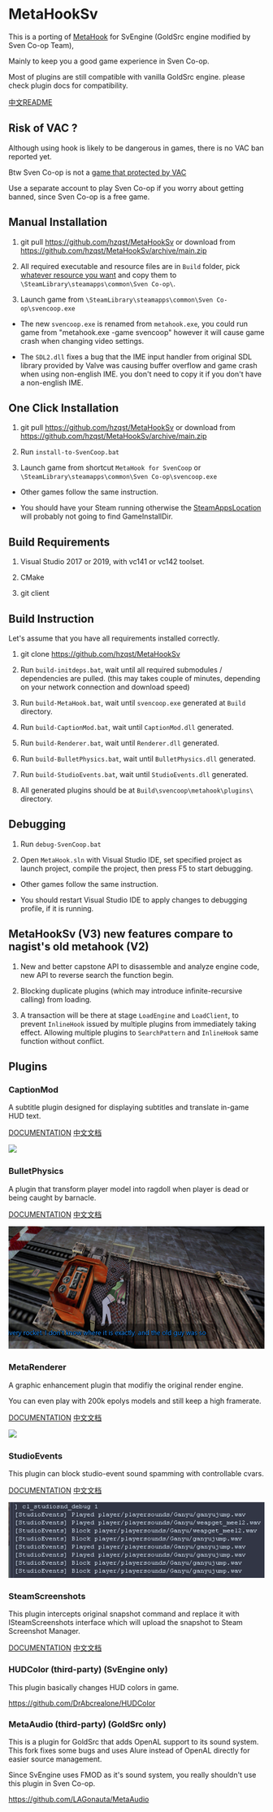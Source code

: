 # MetaHookSv

This is a porting of [MetaHook](https://github.com/nagist/metahook) for SvEngine (GoldSrc engine modified by Sven Co-op Team),

Mainly to keep you a good game experience in Sven Co-op.

Most of plugins are still compatible with vanilla GoldSrc engine. please check plugin docs for compatibility.

[中文README](READMECN.md)

## Risk of VAC ?

Although using hook is likely to be dangerous in games, there is no VAC ban reported yet.

Btw Sven Co-op is not a [game that protected by VAC](https://store.steampowered.com/search/?term=Sven&category2=8)

Use a separate account to play Sven Co-op if you worry about getting banned, since Sven Co-op is a free game.

## Manual Installation

1. git pull https://github.com/hzqst/MetaHookSv or download from https://github.com/hzqst/MetaHookSv/archive/main.zip

2. All required executable and resource files are in `Build` folder, pick [whatever resource you want](Build/README.md) and copy them to `\SteamLibrary\steamapps\common\Sven Co-op\`.

3. Launch game from `\SteamLibrary\steamapps\common\Sven Co-op\svencoop.exe`

* The new `svencoop.exe` is renamed from `metahook.exe`, you could run game from "metahook.exe -game svencoop" however it will cause game crash when changing video settings.

* The `SDL2.dll` fixes a bug that the IME input handler from original SDL library provided by Valve was causing buffer overflow and game crash when using non-english IME. you don't need to copy it if you don't have a non-english IME.

## One Click Installation

1. git pull https://github.com/hzqst/MetaHookSv or download from https://github.com/hzqst/MetaHookSv/archive/main.zip

2. Run `install-to-SvenCoop.bat`

3. Launch game from shortcut `MetaHook for SvenCoop` or `\SteamLibrary\steamapps\common\Sven Co-op\svencoop.exe`

* Other games follow the same instruction.

* You should have your Steam running otherwise the [SteamAppsLocation](SteamAppsLocation/README.md) will probably not going to find GameInstallDir.

## Build Requirements

1. Visual Studio 2017 or 2019, with vc141 or vc142 toolset.

2. CMake

3. git client

## Build Instruction

Let's assume that you have all requirements installed correctly.

1. git clone https://github.com/hzqst/MetaHookSv

2. Run `build-initdeps.bat`, wait until all required submodules / dependencies are pulled. (this may takes couple of minutes, depending on your network connection and download speed)

3. Run `build-MetaHook.bat`, wait until `svencoop.exe` generated at `Build` directory.

4. Run `build-CaptionMod.bat`, wait until `CaptionMod.dll` generated.

5. Run `build-Renderer.bat`, wait until `Renderer.dll` generated.

6. Run `build-BulletPhysics.bat`, wait until `BulletPhysics.dll` generated.

7. Run `build-StudioEvents.bat`, wait until `StudioEvents.dll` generated.

8. All generated plugins should be at `Build\svencoop\metahook\plugins\` directory.

## Debugging

1. Run `debug-SvenCoop.bat`

2. Open `MetaHook.sln` with Visual Studio IDE, set specified project as launch project, compile the project, then press F5 to start debugging.

* Other games follow the same instruction.

* You should restart Visual Studio IDE to apply changes to debugging profile, if it is running.

## MetaHookSv (V3) new features compare to nagist's old metahook (V2)

1. New and better capstone API to disassemble and analyze engine code, new API to reverse search the function begin.

2. Blocking duplicate plugins (which may introduce infinite-recursive calling) from loading.

3. A transaction will be there at stage `LoadEngine` and `LoadClient`, to prevent `InlineHook` issued by multiple plugins from immediately taking effect. Allowing multiple plugins to `SearchPattern` and `InlineHook` same function without conflict.

## Plugins

### CaptionMod

A subtitle plugin designed for displaying subtitles and translate in-game HUD text.

[DOCUMENTATION](CaptionMod.md) [中文文档](CaptionModCN.md)

![](/img/1.png)

### BulletPhysics

A plugin that transform player model into ragdoll when player is dead or being caught by barnacle.

[DOCUMENTATION](BulletPhysics.md) [中文文档](BulletPhysicsCN.md)

![](/img/6.png)

### MetaRenderer

A graphic enhancement plugin that modifiy the original render engine.

You can even play with 200k epolys models and still keep a high framerate.

[DOCUMENTATION](Renderer.md) [中文文档](RendererCN.md)

![](/img/3.png)

### StudioEvents

This plugin can block studio-event sound spamming with controllable cvars.

[DOCUMENTATION](StudioEvents.md) [中文文档](StudioEventsCN.md)

![](/img/8.png)

### SteamScreenshots

This plugin intercepts original snapshot command and replace it with ISteamScreenshots interface which will upload the snapshot to Steam Screenshot Manager.

[DOCUMENTATION](StudioEvents.md) [中文文档](StudioEventsCN.md)

### HUDColor (third-party) (SvEngine only)

This plugin basically changes HUD colors in game.

https://github.com/DrAbcrealone/HUDColor

### MetaAudio (third-party) (GoldSrc only)

This is a plugin for GoldSrc that adds OpenAL support to its sound system. This fork fixes some bugs and uses Alure instead of OpenAL directly for easier source management.

Since SvEngine uses FMOD as it's sound system, you really shouldn't use this plugin in Sven Co-op.

https://github.com/LAGonauta/MetaAudio
